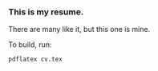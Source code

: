 ### This is my resume.

There are many like it, but this one is mine.

To build, run:

```
pdflatex cv.tex
```

